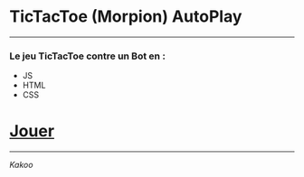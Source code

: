 # TicTacToe (Morpion) AutoPlay
___

### Le jeu TicTacToe contre un Bot en :
- JS
- HTML
- CSS

# [Jouer](https://KakooES.github.io/TicTacToe-AutoPlay-JS/)

___

*Kakoo*